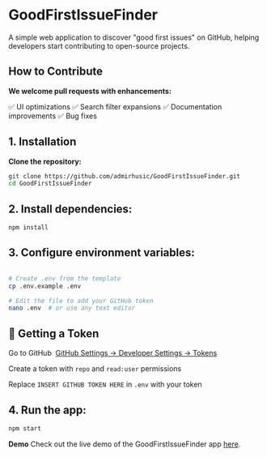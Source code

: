 # GoodFirstIssueFinder

A simple web application to discover "good first issues" on GitHub, helping developers start contributing to open-source projects.

## How to Contribute

**We welcome pull requests with enhancements:**

✅ UI optimizations 
✅ Search filter expansions 
✅ Documentation improvements 
✅ Bug fixes 

## 1. Installation

**Clone the repository:**

```bash
git clone https://github.com/admirhusic/GoodFirstIssueFinder.git  
cd GoodFirstIssueFinder
```
##  2. Install dependencies:

```bash
npm install
```
##  3. Configure environment variables:

```bash

# Create .env from the template  
cp .env.example .env  

# Edit the file to add your GitHub token  
nano .env  # or use any text editor
```
## 🔑 Getting a Token

Go to GitHub  [GitHub Settings → Developer Settings → Tokens](https://github.com/settings/tokens)

Create a token with ```repo``` and ```read:user``` permissions

Replace ```INSERT GITHUB TOKEN HERE``` in ```.env``` with your token

##  4. Run the app:

```bash
npm start
``` 
**Demo**
Check out the live demo of the GoodFirstIssueFinder app [here](https://good-first-issue-finder.vercel.app).

